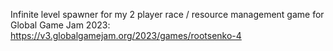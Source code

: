 Infinite level spawner for my 2 player race / resource management game for Global Game Jam 2023:
https://v3.globalgamejam.org/2023/games/rootsenko-4
